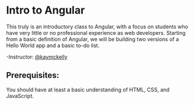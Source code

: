 # Intro to Angular
This truly is an introductory class to Angular, with a focus on students who have very little or no professional experience as web developers. Starting from a basic definition of Angular, we will be building two versions of a Hello World app and a basic to-do list.

-Instructor: [@kaymckelly](https://github.com/kaymckelly)

## Prerequisites:
You should have at least a basic understanding of HTML, CSS, and JavaScript.
